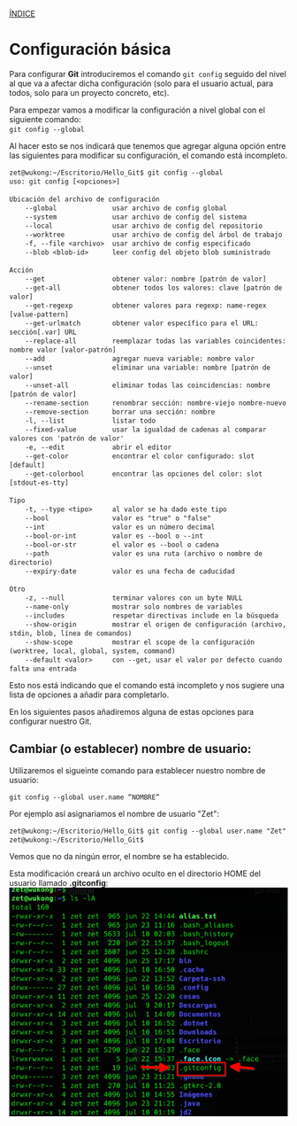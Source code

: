 [ÍNDICE](https://github.com/JoseFerDel/Guia_Git_GitHub/blob/Zet_main/README.md)

# **Configuración básica**

Para configurar **Git** introduciremos el comando `git config` seguido del nivel al que va a afectar dicha configuración (solo para el usuario actual, para todos, solo para un proyecto concreto, etc).

Para empezar vamos a modificar la configuración a nivel global con el siguiente comando:     
`git config --global`

Al hacer esto se nos indicará que tenemos que agregar alguna opción entre las siguientes para modificar su configuración, el comando está incompleto.

```
zet@wukong:~/Escritorio/Hello_Git$ git config --global  
uso: git config [<opciones>] 
 
Ubicación del archivo de configuración 
    --global              usar archivo de config global 
    --system              usar archivo de config del sistema 
    --local               usar archivo de config del repositorio 
    --worktree            usar archivo de config del árbol de trabajo 
    -f, --file <archivo>  usar archivo de config especificado 
    --blob <blob-id>      leer config del objeto blob suministrado 
 
Acción 
    --get                 obtener valor: nombre [patrón de valor] 
    --get-all             obtener todos los valores: clave [patrón de valor] 
    --get-regexp          obtener valores para regexp: name-regex [value-pattern] 
    --get-urlmatch        obtener valor específico para el URL: sección[.var] URL 
    --replace-all         reemplazar todas las variables coincidentes: nombre valor [valor-patrón] 
    --add                 agregar nueva variable: nombre valor 
    --unset               eliminar una variable: nombre [patrón de valor] 
    --unset-all           eliminar todas las coincidencias: nombre [patrón de valor] 
    --rename-section      renombrar sección: nombre-viejo nombre-nuevo 
    --remove-section      borrar una sección: nombre 
    -l, --list            listar todo 
    --fixed-value         usar la igualdad de cadenas al comparar valores con 'patrón de valor' 
    -e, --edit            abrir el editor 
    --get-color           encontrar el color configurado: slot [default] 
    --get-colorbool       encontrar las opciones del color: slot [stdout-es-tty] 
 
Tipo 
    -t, --type <tipo>     al valor se ha dado este tipo 
    --bool                valor es "true" o "false" 
    --int                 valor es un número decimal 
    --bool-or-int         valor es --bool o --int 
    --bool-or-str         el valor es --bool o cadena 
    --path                valor es una ruta (archivo o nombre de directorio) 
    --expiry-date         valor es una fecha de caducidad 
 
Otro 
    -z, --null            terminar valores con un byte NULL 
    --name-only           mostrar solo nombres de variables 
    --includes            respetar directivas include en la búsqueda 
    --show-origin         mostrar el origen de configuración (archivo, stdin, blob, línea de comandos) 
    --show-scope          mostrar el scope de la configuración (worktree, local, global, system, command) 
    --default <valor>     con --get, usar el valor por defecto cuando falta una entrada
``` 

Esto nos está indicando que el comando está incompleto y nos sugiere una lista de opciones a añadir para completarlo.


En los siguientes pasos añadiremos alguna de estas opciones para configurar nuestro Git.


## **Cambiar (o establecer) nombre de usuario:**

Utilizaremos el sigueinte comando para establecer nuestro nombre de usuario:
```   
git config --global user.name “NOMBRE”
``` 
Por ejemplo así asignariamos el nombre de usuario "Zet":
```
zet@wukong:~/Escritorio/Hello_Git$ git config --global user.name "Zet"
zet@wukong:~/Escritorio/Hello_Git$
```
Vemos que no da ningún error, el nombre se ha establecido.

Esta modificación creará un archivo oculto en el directorio HOME del usuario llamado **.gitconfig**:    
![gitconfig](/IMG/gitconfig.jpg ".gitconfig")



